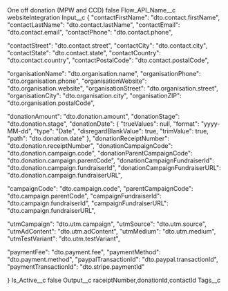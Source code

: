 <?xml version="1.0" encoding="UTF-8"?>
<CustomMetadata xmlns="http://soap.sforce.com/2006/04/metadata" xmlns:xsi="http://www.w3.org/2001/XMLSchema-instance" xmlns:xsd="http://www.w3.org/2001/XMLSchema">
    <label>One off donation (MPW and CCD)</label>
    <protected>false</protected>
    <values>
        <field>Flow_API_Name__c</field>
        <value xsi:type="xsd:string">websiteIntegration</value>
    </values>
    <values>
        <field>Input__c</field>
        <value xsi:type="xsd:string">{
  &quot;contactFirstName&quot;: &quot;dto.contact.firstName&quot;,
  &quot;contactLastName&quot;: &quot;dto.contact.lastName&quot;,
  &quot;contactEmail&quot;: &quot;dto.contact.email&quot;,
  &quot;contactPhone&quot;: &quot;dto.contact.phone&quot;,

  &quot;contactStreet&quot;: &quot;dto.contact.street&quot;,
  &quot;contactCity&quot;: &quot;dto.contact.city&quot;,
  &quot;contactState&quot;: &quot;dto.contact.state&quot;,
  &quot;contactCountry&quot;: &quot;dto.contact.country&quot;,
  &quot;contactPostalCode&quot;: &quot;dto.contact.postalCode&quot;,

  &quot;organisationName&quot;: &quot;dto.organisation.name&quot;,
  &quot;organisationPhone&quot;: &quot;dto.organisation.phone&quot;,
  &quot;organisationWebsite&quot;: &quot;dto.organisation.website&quot;,
  &quot;organisationStreet&quot;: &quot;dto.organisation.street&quot;,
  &quot;organisationCity&quot;: &quot;dto.organisation.city&quot;,
  &quot;organisationZIP&quot;: &quot;dto.organisation.postalCode&quot;,

  &quot;donationAmount&quot;: &quot;dto.donation.amount&quot;,
  &quot;donationStage&quot;: &quot;dto.donation.stage&quot;,
  &quot;donationDate&quot;: {
    &quot;trueValues&quot;: null,
    &quot;format&quot;: &quot;yyyy-MM-dd&quot;,
    &quot;type&quot;: &quot;Date&quot;,
    &quot;disregardBlankValue&quot;: true,
    &quot;trimValue&quot;: true,
    &quot;path&quot;: &quot;dto.donation.date&quot;
  },
  &quot;donationReceiptNumber&quot;: &quot;dto.donation.receiptNumber&quot;,
&quot;donationCampaignCode&quot;: &quot;dto.donation.campaign.code&quot;,
&quot;donationParentCampaignCode&quot;: &quot;dto.donation.campaign.parentCode&quot;,
&quot;donationCampaignFundraiserId&quot;: &quot;dto.donation.campaign.fundraiserId&quot;,
&quot;donationCampaignFundraiserURL&quot;: &quot;dto.donation.campaign.fundraiserURL&quot;,



&quot;campaignCode&quot;: &quot;dto.campaign.code&quot;,
  &quot;parentCampaignCode&quot;: &quot;dto.campaign.parentCode&quot;,
  &quot;campaignFundraiserId&quot;: &quot;dto.campaign.fundraiserId&quot;,
  &quot;campaignFundraiserURL&quot;: &quot;dto.campaign.fundraiserURL&quot;,

  &quot;utmCampaign&quot;: &quot;dto.utm.campaign&quot;,
  &quot;utmSource&quot;: &quot;dto.utm.source&quot;,
  &quot;utmAdContent&quot;: &quot;dto.utm.adContent&quot;,
  &quot;utmMedium&quot;: &quot;dto.utm.medium&quot;,
  &quot;utmTestVariant&quot;: &quot;dto.utm.testVariant&quot;,

  &quot;paymentFee&quot;: &quot;dto.payment.fee&quot;,
  &quot;paymentMethod&quot;: &quot;dto.payment.method&quot;,
  &quot;paypalTransactionId&quot;: &quot;dto.paypal.transactionId&quot;,
  &quot;paymentTransactionId&quot;: &quot;dto.stripe.paymentId&quot;

}</value>
    </values>
    <values>
        <field>Is_Active__c</field>
        <value xsi:type="xsd:boolean">false</value>
    </values>
    <values>
        <field>Output__c</field>
        <value xsi:type="xsd:string">raceiptNumber,donationId,contactId</value>
    </values>
    <values>
        <field>Tags__c</field>
        <value xsi:nil="true"/>
    </values>
</CustomMetadata>
